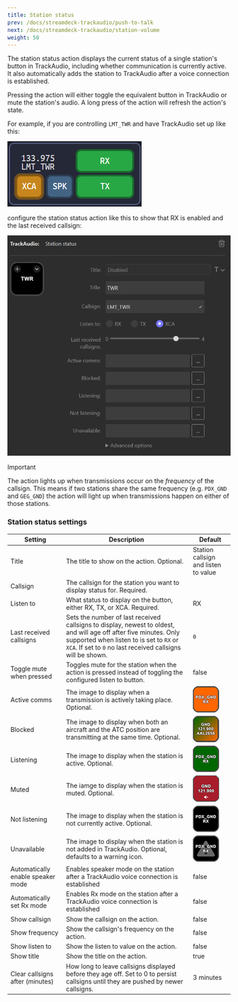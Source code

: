 ```yaml
---
title: Station status
prev: /docs/streamdeck-trackaudio/push-to-talk
next: /docs/streamdeck-trackaudio/station-volume
weight: 50
---
```


The station status action displays the current status of a single station's button in TrackAudio, including whether communication is currently active. It also automatically adds the station to TrackAudio after a voice connection is established.

Pressing the action will either toggle the equivalent button in TrackAudio or mute the station's audio. A long press of the action will refresh the action's state.

For example, if you are controlling `LMT_TWR` and have TrackAudio set up like this:

![Screenshot of the LMT_TWR station position configured in TrackAudio for receive (RX), transmit (TX), and cross-couple across (XCA)](trackAudio.png)

configure the station status action like this to show that RX is enabled and the last received callsign:

![Screenshot of a station status button configuration, with callsign set to LMT_TWR, RX selected, and show last receive callsign enabled](station-status.png)

> [!IMPORTANT]
> The action lights up when transmissions occur on the _frequency_ of the callsign. This means if two stations share the same frequency (e.g. `PDX_GND` and `GEG_GND`) the action will light up when transmissions happen on either of those stations.

### Station status settings <!-- omit from toc -->

| Setting                           | Description                                                                                                                                                                                                                  | Default                                                        |
| --------------------------------- | ---------------------------------------------------------------------------------------------------------------------------------------------------------------------------------------------------------------------------- | -------------------------------------------------------------- |
| Title                             | The title to show on the action. Optional.                                                                                                                                                                                   | Station callsign and listen to value                           |
| Callsign                          | The callsign for the station you want to display status for. Required.                                                                                                                                                       |                                                                |
| Listen to                         | What status to display on the button, either RX, TX, or XCA. Required.                                                                                                                                                       | RX                                                             |
| Last received callsigns           | Sets the number of last received callsigns to display, newest to oldest, and will age off after five minutes. Only supported when listen to is set to `RX` or `XCA`. If set to `0` no last received callsigns will be shown. | `0`                                                            |
| Toggle mute when pressed          | Toggles mute for the station when the action is pressed instead of toggling the configured listen to button.                                                                                                                 | false                                                          |
| Active comms                      | The image to display when a transmission is actively taking place. Optional.                                                                                                                                                 | ![Orange background](stationstatus-receiving.png)              |
| Blocked                           | The image to display when both an aircraft and the ATC position are transmitting at the same time. Optional.                                                                                                                 | ![Green/orange gradient background](stationstatus-blocked.png) |
| Listening                         | The image to display when the station is active. Optional.                                                                                                                                                                   | ![Green background](stationstatus-listening.png)               |
| Muted                             | The iamge to display when the station is muted. Optional.                                                                                                                                                                    | ![Red background with mute icon](stationstatus-muted.png)      |
| Not listening                     | The image to display when the station is not currently active. Optional.                                                                                                                                                     | ![Black background](stationstatus-notlistening.png)            |
| Unavailable                       | The image to display when the station is not added in TrackAudio. Optional, defaults to a warning icon.                                                                                                                      | ![Warning icon](stationstatus-unavailable.png)                 |
| Automatically enable speaker mode | Enables speaker mode on the station after a TrackAudio voice connection is established                                                                                                                                       | false                                                          |
| Automatically set Rx mode         | Enables Rx mode on the station after a TrackAudio voice connection is established                                                                                                                                            | false                                                          |
| Show callsign                     | Show the callsign on the action.                                                                                                                                                                                             | false                                                          |
| Show frequency                    | Show the callsign's frequency on the action.                                                                                                                                                                                 | false                                                          |
| Show listen to                    | Show the listen to value on the action.                                                                                                                                                                                      | false                                                          |
| Show title                        | Show the title on the action.                                                                                                                                                                                                | true                                                           |
| Clear callsigns after (minutes)   | How long to leave callsigns displayed before they age off. Set to 0 to persist callsigns until they are pushed by newer callsigns.                                                                                           | 3 minutes                                                      |
